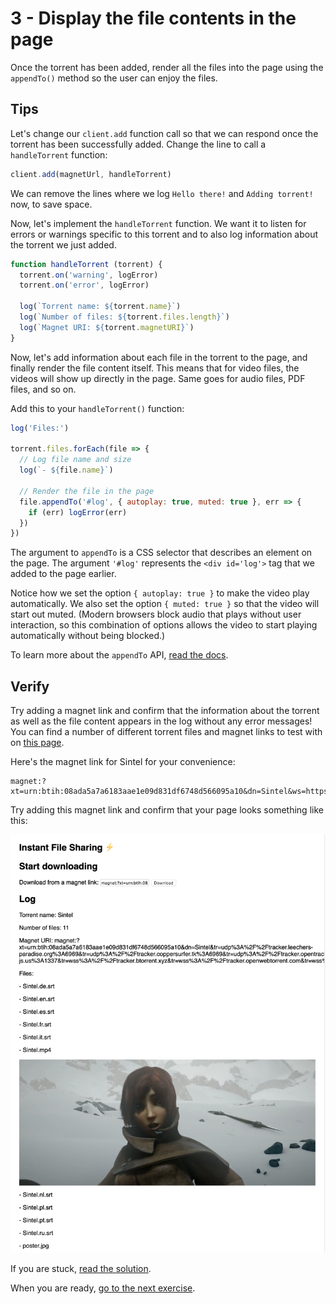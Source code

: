 # 3 - Display the file contents in the page

Once the torrent has been added, render all the files into the page using the `appendTo()` method so the user can enjoy the files.

## Tips

Let's change our `client.add` function call so that we can respond once the torrent has been successfully added. Change the line to call a `handleTorrent` function:

```js
client.add(magnetUrl, handleTorrent)
```

We can remove the lines where we log `Hello there!` and `Adding torrent!` now, to save space.

Now, let's implement the `handleTorrent` function. We want it to listen for errors or warnings specific to this torrent and to also log information about the torrent we just added.

```js
function handleTorrent (torrent) {
  torrent.on('warning', logError)
  torrent.on('error', logError)

  log(`Torrent name: ${torrent.name}`)
  log(`Number of files: ${torrent.files.length}`)
  log(`Magnet URI: ${torrent.magnetURI}`)
}
```

Now, let's add information about each file in the torrent to the page, and finally render the file content itself. This means that for video files, the videos will show up directly in the page. Same goes for audio files, PDF files, and so on.

Add this to your `handleTorrent()` function:

```js
log('Files:')

torrent.files.forEach(file => {
  // Log file name and size
  log(`- ${file.name}`)

  // Render the file in the page
  file.appendTo('#log', { autoplay: true, muted: true }, err => {
    if (err) logError(err)
  })
})
```

The argument to `appendTo` is a CSS selector that describes an element on the page. The argument `'#log'` represents the `<div id='log'>` tag that we added to the page earlier.

Notice how we set the option `{ autoplay: true }` to make the video play automatically. We also set the option `{ muted: true }` so that the video will start out muted. (Modern browsers block audio that plays without user interaction, so this combination of options allows the video to start playing automatically without being blocked.)

To learn more about the `appendTo` API, [read the docs](https://webtorrent.io/docs).

## Verify

Try adding a magnet link and confirm that the information about the torrent as well as the file content appears in the log without any error messages! You can find a number of different torrent files and magnet links to test with on [this page](https://webtorrent.io/free-torrents).

Here's the magnet link for Sintel for your convenience:

```
magnet:?xt=urn:btih:08ada5a7a6183aae1e09d831df6748d566095a10&dn=Sintel&ws=https%3A%2F%2Fwebtorrent.io%2Ftorrents%2F&xs=https%3A%2F%2Fwebtorrent.io%2Ftorrents%2Fsintel.torrent
```

Try adding this magnet link and confirm that your page looks something like this:

![](03.png)

If you are stuck, [read the solution](https://codepen.io/ferossity/pen/oNjrPRp).

When you are ready, [go to the next exercise](04.md).
